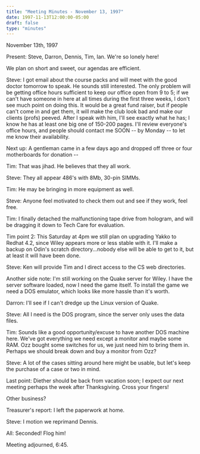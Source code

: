 ```yaml
---
title: "Meeting Minutes - November 13, 1997"
date: 1997-11-13T12:00:00-05:00
draft: false
type: "minutes"
---
```


 November 13th, 1997 </p><p>
Present: Steve, Darron, Dennis, Tim, Ian. We're so lonely here! </p><p>
We plan on short and sweet, our agendas are efficient. </p><p>
Steve: I got email about the course packs and will meet with the good doctor tomorrow to speak. He sounds still interested. The only problem will be getting office hours sufficient to keep our office open from 9 to 5; if we can't have someone in here at all times during the first three weeks, I don't see much point on doing this. It would be a great fund raiser, but if people can't come in and get them, it will make the club look bad and make our clients (profs) peeved. After I speak with him, I'll see exactly what he has; I know he has at least one big one of 150-200 pages. I'll review everyone's office hours, and people should contact me SOON -- by Monday -- to let me know their availability. </p><p>
Next up: A gentleman came in a few days ago and dropped off three or four motherboards for donation -- </p><p>
Tim: That was jihad. He believes that they all work. </p><p>
Steve: They all appear 486's with 8Mb, 30-pin SIMMs. </p><p>
Tim: He may be bringing in more equipment as well. </p><p>
Steve: Anyone feel motivated to check them out and see if they work, feel free. </p><p>
</p><p>
Tim: I finally detached the malfunctioning tape drive from hologram, and will be dragging it down to Tech Care for evaluation. </p><p>
Tim point 2: This Saturday at 4pm we still plan on upgrading Yakko to Redhat 4.2, since Wiley appears more or less stable with it. I'll make a backup on Odin's scratch directory...nobody else will be able to get to it, but at least it will have been done. </p><p>
</p><p>
Steve: Ken will provide Tim and I direct access to the CS web directories. </p><p>
</p><p>
Another side note: I'm still working on the Quake server for Wiley. I have the server software loaded, now I need the game itself. To install the game we need a DOS emulator, which looks like more hassle than it's worth. </p><p>
Darron: I'll see if I can't dredge up the Linux version of Quake. </p><p>
Steve: All I need is the DOS program, since the server only uses the data files.  </p><p>
Tim: Sounds like a good opportunity/excuse to have another DOS machine here. We've got everything we need except a monitor and maybe some RAM. Ozz bought some switches for us, we just need him to bring them in. Perhaps we should break down and buy a monitor from Ozz? </p><p>
Steve: A lot of the cases sitting around here might be usable, but let's keep the purchase of a case or two in mind. </p><p>
</p><p>
Last point: Diether should be back from vacation soon; I expect our next meeting perhaps the week after Thanksgiving. Cross your fingers! </p><p>
Other business? </p><p>
Treasurer's report: I left the paperwork at home. </p><p>
Steve: I motion we reprimand Dennis. </p><p>
All: Seconded! Flog him!  </p><p>
Meeting adjourned, 6:45. </p><p>
</p>
